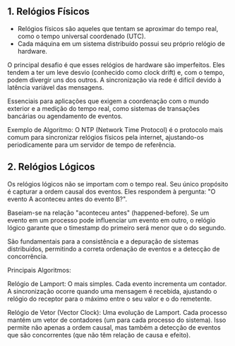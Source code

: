 ## 1. Relógios Físicos
- Relógios físicos são aqueles que tentam se aproximar do tempo real, como o tempo universal coordenado (UTC). 
- Cada máquina em um sistema distribuído possui seu próprio relógio de hardware.

O principal desafio é que esses relógios de hardware são imperfeitos. Eles tendem a ter um leve desvio (conhecido como clock drift) e, com o tempo, podem divergir uns dos outros. 
A sincronização via rede é difícil devido à latência variável das mensagens.

Essenciais para aplicações que exigem a coordenação com o mundo exterior e a medição do tempo real, como sistemas de transações bancárias ou agendamento de eventos.

Exemplo de Algoritmo: O NTP (Network Time Protocol) é o protocolo mais comum para sincronizar relógios físicos pela internet, ajustando-os periodicamente para um servidor de tempo de referência.

## 2. Relógios Lógicos
Os relógios lógicos não se importam com o tempo real. Seu único propósito é capturar a ordem causal dos eventos. Eles respondem à pergunta: "O evento A aconteceu antes do evento B?".

Baseiam-se na relação "aconteceu antes" (happened-before). Se um evento em um processo pode influenciar um evento em outro, o relógio lógico garante que o timestamp do primeiro será menor que o do segundo.

São fundamentais para a consistência e a depuração de sistemas distribuídos, permitindo a correta ordenação de eventos e a detecção de concorrência.

Principais Algoritmos:

Relógio de Lamport: O mais simples. Cada evento incrementa um contador. A sincronização ocorre quando uma mensagem é recebida, ajustando o relógio do receptor para o máximo entre o seu valor e o do remetente.

Relógio de Vetor (Vector Clock): Uma evolução de Lamport. Cada processo mantém um vetor de contadores (um para cada processo do sistema). Isso permite não apenas a ordem causal, mas também a detecção de eventos que são concorrentes (que não têm relação de causa e efeito).
